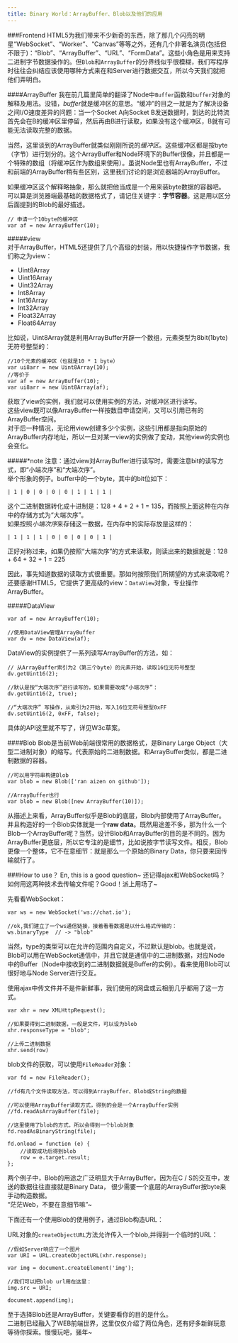 ```yaml
---
title: Binary World：ArrayBuffer、Blob以及他们的应用
---
```


###Frontend
HTML5为我们带来不少新奇的东西，除了那几个闪亮的明星“WebSocket”、“Worker”、“Canvas”等等之外，还有几个非著名演员(包括但不限于)：“Blob”、“ArrayBuffer”、“URL”、“FormData”。这些小角色是用来支持二进制字节数据操作的。但`Blob`和`ArrayBuffer`的分界线似乎很模糊，我们写程序时往往会纠结应该使用哪种方式来在和Server进行数据交互，所以今天我们就把他们弄明白。

####ArrayBuffer
我在前几篇里简单的翻译了Node中`Buffer`函数和`buffer`对象的解释及用法。没错，*buffer*就是缓冲区的意思。“缓冲”的目之一就是为了解决设备之间I/O速度差异的问题：当一个Socket A向Socket B发送数据时，到达的比特流首先会在B的缓冲区里停留，然后再由B进行读取，如果没有这个缓冲区，B就有可能无法读取完整的数据。

当然，这里谈到的ArrayBuffer就类似刚刚所说的*缓冲区*。这些缓冲区都是按byte（字节）进行划分的。这个ArrayBuffer和Node环境下的Buffer很像，并且都是一个特殊的数组（将缓冲区作为数组来使用）。虽说Node里也有ArrayBuffer，不过和前端的ArrayBuffer稍有些区别，这里我们讨论的是浏览器端的ArrayBuffer。

如果缓冲区这个解释略抽象，那么就把他当成是一个用来装byte数据的容器吧。可以算是浏览器端最基础的数据格式了，请记住关键字：**字节容器**。这是用以区分后面提到的Blob的最好描述。
    
    // 申请一个10byte的缓冲区
    var af = new ArrayBuffer(10);

#####view    
对于ArrayBuffer，HTML5还提供了几个高级的封装，用以快捷操作字节数据，我们称之为view：

+ Uint8Array
+ Uint16Array
+ Uint32Array
+ Int8Array
+ Int16Array
+ Int32Array
+ Float32Array
+ Float64Array

比如说，Uint8Array就是利用ArrayBuffer开辟一个数组，元素类型为8bit(1byte)无符号整型的：

    //10个元素的缓冲区（也就是10 * 1 byte）
    var ui8arr = new Uint8Array(10);
    //等价于
    var af = new ArrayBuffer(10);
    var ui8arr = new Uint8Array(af);

获取了view的实例，我们就可以使用实例的方法，对缓冲区进行读写。  
这些view既可以像ArrayBuffer一样按数目申请空间，又可以引用已有的ArrayBuffer空间。  
对于后一种情况，无论用view创建多少个实例，这些引用都是指向原始的ArrayBuffer内存地址，所以一旦对某一view的实例做了变动，其他view的实例也会变化。

#####*note
注意：通过view对ArrayBuffer进行读写时，需要注意bit的读写方式，即“小端次序”和“大端次序”。  
举个形象的例子。buffer中的一个byte，其中的bit位如下：

    | 1 | 0 | 0 | 0 | 0 | 1 | 1 | 1 |
    
这个二进制数据转化成十进制是：128 + 4 + 2 + 1 = 135，而按照上面这种在内存中的存储方式为“大端次序”。  
如果按照*小端次序*来存储这一数据，在内存中的实际存放是这样的：

    | 1 | 1 | 1 | 0 | 0 | 0 | 0 | 1 |
    
正好对称过来，如果仍按照“大端次序”的方式来读取，则读出来的数据就是：128 + 64 + 32 + 1 = 225

因此，事先知道数据的读取方式很重要。那如何按照我们所期望的方式来读取呢？还要感谢HTML5，它提供了更高级的view：`DataView`对象，专业操作ArrayBuffer。

#####DataView

    var af = new ArrayBuffer(10);
    
    //使用DataView管理ArrayBuffer
    var dv = new DataView(af);
    
DataView的实例提供了一系列读写ArrayBuffer的方法，如：
    
    // 从ArrayBuffer索引为2（第三个byte）的元素开始，读取16位无符号整型
    dv.getUint16(2);
    
    //默认是按“大端次序”进行读写的，如果需要改成“小端次序”：
    dv.getUint16(2, true);
    
    //“大端次序” 写操作，从索引为2开始，写入16位无符号整型0xFF
    dv.setUint16(2, 0xFF, false);
    
具体的API这里就不写了，详见W3c草案。

####Blob
Blob是当前Web前端很常用的数据格式，是Binary Large Object（大型二进制对象）的缩写。代表原始的二进制数据。和ArrayBuffer类似，都是二进制数据的容器。

    //可以用字符串构建Blob
    var blob = new Blob(['ran aizen on github']);
    
    //ArrayBuffer也行
    var blob = new Blob([new ArrayBuffer(10)]);
    
从描述上来看，ArrayBuffer似乎是Blob的底层，Blob内部使用了ArrayBuffer。并且构造好的一个Blob实体就是一个**raw data**。既然用途差不多，那为什么一个Blob一个ArrayBuffer呢？当然，设计Blob和ArrayBuffer的目的是不同的。因为ArrayBuffer更底层，所以它专注的是细节，比如说按字节读写文件。相反，Blob更像一个整体，它不在意细节：就是那么一个原始的Binary Data，你只要来回传输就行了。

###How to use？
En, this is a good question~ 还记得ajax和WebSocket吗？如何用这两种技术去传输文件呢？Good！派上用场了~

先看看WebSocket：

    var ws = new WebSocket('ws://chat.io');
    
    //ok,我们建立了一个ws通信链接，接着看看数据是以什么格式传输的：
    ws.binaryType  // -> "blob"
    
当然，type的类型可以在允许的范围内自定义，不过默认是blob。也就是说，Blob可以用在WebSocket通信中，并且它就是通信中的二进制数据，对应Node中的Buffer（Node中接收到的二进制数据就是Buffer的实例）。看来使用Blob可以很好地与Node Server进行交互。

使用ajax中传文件并不是件新鲜事，我们使用的网盘或云相册几乎都用了这一方式。

    var xhr = new XMLHttpRequest();
    
    //如果要得到二进制数据，一般是文件，可以设为blob
    xhr.responseType = "blob";
    
    //上传二进制数据
    xhr.send(row)
    
blob文件的获取，可以使用`FileReader`对象：

    var fd = new FileReader();
    
    //fd有几个文件读取方法，可以得到ArrayBuffer、Blob或String的数据
    
    //可以使用ArrayBuffer读取方式，得到的会是一个ArrayBuffer实例
    //fd.readAsArrayBuffer(file);
    
    //这里使用了blob的方式，所以会得到一个blob对象
    fd.readAsBinaryString(file);
    
    fd.onload = function (e) {
        //读取成功后得到blob
        row = e.target.result;
    };
    
两个例子中，Blob的用途之广泛明显大于ArrayBuffer，因为在C / S的交互中，发送的数据往往直接就是Binary Data， 很少需要一个底层的ArrayBuffer按byte来手动构造数据。  
“茫茫Web，不要在意细节嘛”~

下面还有一个使用Blob的使用例子，通过Blob构造URL：

URL对象的`createObjectURL`方法允许传入一个blob,并得到一个临时的URL：

    //假如Server响应了一个图片
    var URI = URL.createObjectURL(xhr.response);
    
    var img = document.createElement('img');
    
    //我们可以把blob url用在这里：
    img.src = URI;
    
    document.append(img);
    
至于选择Blob还是ArrayBuffer，关键要看你的目的是什么。  
二进制已经融入了WEB前端世界，这里仅仅介绍了两位角色，还有好多新鲜玩意等待你探索。慢慢玩吧，骚年~